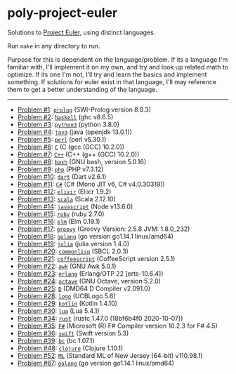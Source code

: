 # poly-project-euler

Solutions to [Project Euler](https://projecteuler.net), using distinct languages.

Run `make` in any directory to run.

Purpose for this is dependent on the language/problem. If its a language I'm familiar with, I'll implement it on my own, and try and look up related math to optimize. If its one I'm not, I'll try and learn the basics and implement something. If solutions for euler exist in that language, I'll may reference them to get a better understanding of the language.

---

* [Problem \#1](https://projecteuler.net/problem=1): [`prolog`](./001-prolog) (SWI-Prolog version 8.0.3)
* [Problem \#2](https://projecteuler.net/problem=2): [`haskell`](./002-haskell) (ghc v8.6.5)
* [Problem \#3](https://projecteuler.net/problem=3): [`python3`](./003-python3) (python 3.8.0)
* [Problem \#4](https://projecteuler.net/problem=4): [`java`](./004-java) (java (openjdk 13.0.1))
* [Problem \#5](https://projecteuler.net/problem=5): [`perl`](./005-perl) (perl v5.30.1)
* [Problem \#6](https://projecteuler.net/problem=6): [`C`](./006-C) (C (gcc (GCC) 10.2.0))
* [Problem \#7](https://projecteuler.net/problem=7): [`C++`](./007-C++) (C++ (g++ (GCC) 10.2.0))
* [Problem \#8](https://projecteuler.net/problem=8): [`bash`](./008-bash) (GNU bash, version 5.0.16)
* [Problem \#9](https://projecteuler.net/problem=9): [`php`](./009-php) (PHP v7.3.12)
* [Problem \#10](https://projecteuler.net/problem=10): [`dart`](./010-dart) (Dart v2.6.1)
* [Problem \#11](https://projecteuler.net/problem=11): [`C#`](./011-C#) (C# (Mono JIT v6, C# v4.0.30319))
* [Problem \#12](https://projecteuler.net/problem=12): [`elixir`](./012-elixir) (Elixir 1.9.2)
* [Problem \#13](https://projecteuler.net/problem=13): [`scala`](./013-scala) (Scala 2.12.10)
* [Problem \#14](https://projecteuler.net/problem=14): [`javascript`](./014-javascript) (Node v13.6.0)
* [Problem \#15](https://projecteuler.net/problem=15): [`ruby`](./015-ruby) (ruby 2.7.0)
* [Problem \#16](https://projecteuler.net/problem=16): [`elm`](./016-elm) (Elm 0.19.1)
* [Problem \#17](https://projecteuler.net/problem=17): [`groovy`](./017-groovy) (Groovy Version: 2.5.8 JVM: 1.8.0_232)
* [Problem \#18](https://projecteuler.net/problem=18): [`golang`](./018-golang) (go version go1.14.1 linux/amd64)
* [Problem \#19](https://projecteuler.net/problem=19): [`julia`](./019-julia) (julia version 1.4.0)
* [Problem \#20](https://projecteuler.net/problem=20): [`commonlisp`](./020-commonlisp) (SBCL 2.0.3)
* [Problem \#21](https://projecteuler.net/problem=21): [`coffeescript`](./021-coffeescript) (CoffeeScript version 2.5.1)
* [Problem \#22](https://projecteuler.net/problem=22): [`awk`](./022-awk) (GNU Awk 5.0.1)
* [Problem \#23](https://projecteuler.net/problem=23): [`erlang`](./023-erlang) (Erlang/OTP 22 [erts-10.6.4])
* [Problem \#24](https://projecteuler.net/problem=24): [`octave`](./024-octave) (GNU Octave, version 5.2.0)
* [Problem \#25](https://projecteuler.net/problem=25): [`D`](./025-D) (DMD64 D Compiler v2.091.0)
* [Problem \#28](https://projecteuler.net/problem=28): [`logo`](./028-logo) (UCBLogo 5.6)
* [Problem \#29](https://projecteuler.net/problem=29): [`kotlin`](./029-kotlin) (Kotlin 1.4.10)
* [Problem \#30](https://projecteuler.net/problem=30): [`lua`](./030-lua) (Lua 5.4.1)
* [Problem \#34](https://projecteuler.net/problem=34): [`rust`](./034-rust) (rustc 1.47.0 (18bf6b4f0 2020-10-07))
* [Problem \#35](https://projecteuler.net/problem=35): [`F#`](./035-F#) (Microsoft (R) F# Compiler version 10.2.3 for F# 4.5)
* [Problem \#36](https://projecteuler.net/problem=36): [`swift`](./036-swift) (Swift version 5.3)
* [Problem \#39](https://projecteuler.net/problem=39): [`bc`](./039-bc) (bc 1.07.1)
* [Problem \#48](https://projecteuler.net/problem=48): [`clojure`](./048-clojure) (Clojure 1.10.1)
* [Problem \#52](https://projecteuler.net/problem=52): [`ML`](./052-ML) (Standard ML of New Jersey (64-bit) v110.98.1)
* [Problem \#67](https://projecteuler.net/problem=67): [`golang`](./067-golang) (go version go1.14.1 linux/amd64)

